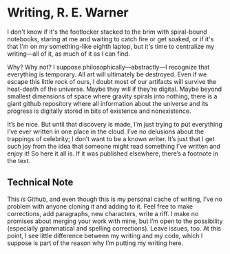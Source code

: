 # Writing, R. E. Warner
I don't know if it's the footlocker stacked to the brim with spiral-bound notebooks, staring at me and waiting to catch fire or get soaked, or if it's that I'm on my something-like eighth laptop, but it's time to centralize my writing—all of it, as much of it as I can find.

Why? Why not? I suppose philosophically—abstractly—I recognize that everything is temporary. All art will ultimately be destroyed. Even if we escape this little rock of ours, I doubt most of our artifacts will survive the heat-death of the universe. Maybe they will if they’re digital. Maybe beyond smallest dimensions of space where gravity spirals into nothing, there is a giant github repository where all information about the universe and its progress is digitally stored in bits of existence and nonexistence.

It’s be nice. But until that discovery is made, I’m just trying to put everything I’ve ever written in one place in the cloud. I’ve no delusions about the trappings of celebrity; I don’t want to be a known writer. It’s just that I get such joy from the idea that someone might read something I’ve written and enjoy it! So here it all is. If it was published elsewhere, there’s a footnote in the text.

## Technical Note
This *is* Github, and even though this is my personal cache of writing, I’ve no problem with anyone cloning it and adding to it. Feel free to make corrections, add paragraphs, new characters, write a riff. I make no promises about merging your work with mine, but I’m open to the possibility (especially grammatical and spelling corrections). Leave issues, too. At this point, I see little difference between my writing and my code, which I suppose is part of the reason why I’m putting my writing here.

